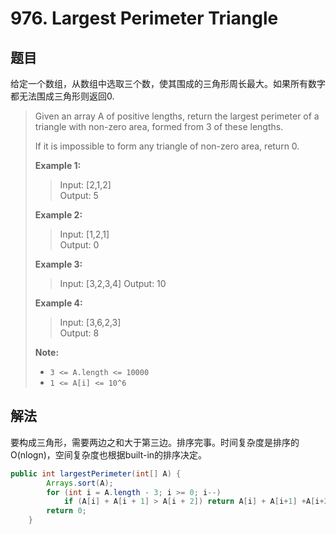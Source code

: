 # 976. Largest Perimeter Triangle

## 题目

给定一个数组，从数组中选取三个数，使其围成的三角形周长最大。如果所有数字都无法围成三角形则返回0.

>Given an array A of positive lengths, return the largest perimeter of a triangle with non-zero area, formed from 3 of these lengths.
>
>If it is impossible to form any triangle of non-zero area, return 0.
>
>**Example 1:**
>
>>Input: [2,1,2]  
>>Output: 5
>
>**Example 2:**
>
>>Input: [1,2,1]  
>>Output: 0
>
>**Example 3:**
>
>>Input: [3,2,3,4]
>>Output: 10
>
>**Example 4:**
>
>>Input: [3,6,2,3]  
>>Output: 8
>
>**Note:**
>
> - `3 <= A.length <= 10000`
> - `1 <= A[i] <= 10^6`

## 解法

要构成三角形，需要两边之和大于第三边。排序完事。时间复杂度是排序的O(nlogn)，空间复杂度也根据built-in的排序决定。

```java
public int largestPerimeter(int[] A) {
        Arrays.sort(A);
        for (int i = A.length - 3; i >= 0; i--)
            if (A[i] + A[i + 1] > A[i + 2]) return A[i] + A[i+1] +A[i+2];
        return 0;
    }
```
